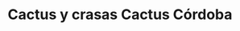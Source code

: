 ---
title: "Cactus y crasas Cactus Córdoba"
url: /cordoba/cactus-y-crasas-cactus-cordoba/
shop: Blumen
---
